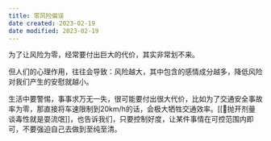 ```yaml
---
title: 零风险偏误
date created: 2023-02-19
date modified: 2023-02-19
---
```


为了让风险为零，经常要付出巨大的代价，其实非常划不来。

但人们的心理作用，往往会导致：风险越大，其中包含的感情成分越多，降低风险对我们产生的安慰就越小。

生活中要警惕，事事求万无一失，很可能要付出很大代价，比如为了交通安全事故率为零，那直接将车速限制到20km/h的话，会极大牺牲交通效率。[[🐤抛开剂量谈毒性就是耍流氓]]，也告诉我们，只要控制好度，让某件事情在可控范围内即可，不要强迫自己去做到至纯至清。
